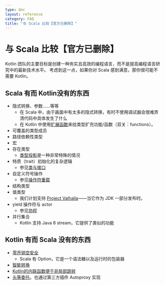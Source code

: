 ```yaml
---
type: doc
layout: reference
category: FAQ
title: "与 Scala 比较【官方已删除】"
---
```


# 与 Scala 比较【官方已删除】

Kotlin 团队的主要目标是创建一种务实且高效的编程语言，而不是提高编程语言研究中的最新技术水平。
考虑到这一点，如果你对 Scala 感到满意，那你很可能不需要 Kotlin。

## Scala 有而 Kotlin没有的东西

* 隐式转换、参数……等等
    * 在 Scala 中，由于画面中有太多的隐式转换，有时不使用调试器会很难弄清代码中具体发生了什么
    * 在 Kotlin 中使用[扩展函数](extensions.html)来给类型扩充功能/函数（双关：functions）。
* 可覆盖的类型成员
* 路径依赖性类型
* 宏
* 存在类型
    * [类型投影](generics.html#类型投影)是一种非常特殊的情况
* 特质（trait）初始化的复杂逻辑
    * 参见[类与接口](classes.html)
* 自定义符号操作
    * 参见[操作符重载](operator-overloading.html)
* 结构类型
* 值类型
    * 我们计划支持 [Project Valhalla](http://openjdk.java.net/projects/valhalla/)——当它作为 JDK 一部分发布时。
* yield 操作符与 actor
    * 参见[协程](coroutines.html)
* 并行集合
    * Kotlin 支持 Java 8 stream，它提供了类似的功能

## Kotlin 有而 Scala 没有的东西

* [零开销空安全](null-safety.html)
    * Scala 有 Option，它是一个语法糖以及运行时的包装器
* [智能转换](typecasts.html)
* [Kotlin的内联函数便于非局部跳转](inline-functions.html#内联函数)
* [头等委托](delegation.html)。也通过第三方插件 Autoproxy 实现
